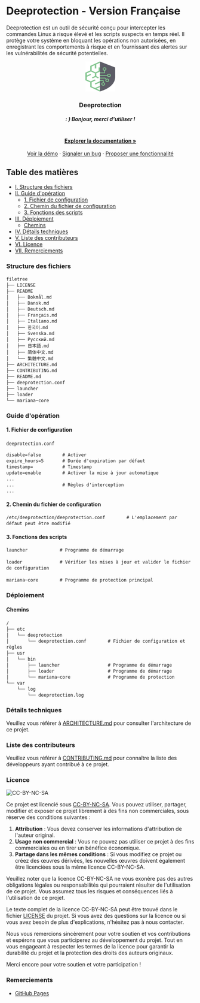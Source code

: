 # Deeprotection - Version Française

Deeprotection est un outil de sécurité conçu pour intercepter les commandes Linux à risque élevé et les scripts suspects en temps réel. Il protège votre système en bloquant les opérations non autorisées, en enregistrant les comportements à risque et en fournissant des alertes sur les vulnérabilités de sécurité potentielles.

<p align="center">
  <a href="https://github.com/Geekstrange/Deeprotection">
    <img src="https://github.com/Geekstrange/Deeprotection/blob/main/images/logo.svg" alt="Logo" width="80" height="80">
  </a>
  <h3 align="center">Deeprotection</h3>
  <h5 align="center">: ) Bonjour, merci d'utiliser !</h5>
  <p align="center">
    <br />
    <a href="https://github.com/Geekstrange/Deeprotection"><strong>Explorer la documentation »</strong></a>
    <br />
    <br />
    <a href="https://github.com/Geekstrange/Deeprotection">Voir la démo</a>
    ·
    <a href="https://github.com/Geekstrange/Deeprotection/issues">Signaler un bug</a>
    ·
    <a href="https://github.com/Geekstrange/Deeprotection/issues">Proposer une fonctionnalité</a>
  </p>

## Table des matières

- [I. Structure des fichiers](#structure-des-fichiers)
- [II. Guide d'opération](#guide-dopération)
  - [1. Fichier de configuration](#1-fichier-de-configuration)
  - [2. Chemin du fichier de configuration](#2-chemin-du-fichier-de-configuration)
  - [3. Fonctions des scripts](#3-fonctions-des-scripts)
- [III. Déploiement](#déploiement)
  - [Chemins](#chemins)
- [IV. Détails techniques](#détails-techniques)
- [V. Liste des contributeurs](#liste-des-contributeurs)
- [VI. Licence](#licence)
- [VII. Remerciements](#remerciements)

### Structure des fichiers
```
filetree 
├── LICENSE
├── README
│   ├── Bokmål.md
│   ├── Dansk.md
│   ├── Deutsch.md
│   ├── Français.md
│   ├── Italiano.md
│   ├── 한국어.md
│   ├── Svenska.md
│   ├── Русский.md
│   ├── 日本語.md
│   ├── 简体中文.md
│   └── 繁體中文.md
├── ARCHITECTURE.md
├── CONTRIBUTING.md
├── README.md
├── deeprotection.conf
├── launcher
├── loader
└── mariana─core
```

### Guide d'opération

#### 1. Fichier de configuration

`deeprotection.conf`

```
disable=false        # Activer
expire_hours=5       # Durée d'expiration par défaut
timestamp=           # Timestamp
update=enable        # Activer la mise à jour automatique
...
...                  # Règles d'interception
...
```

#### 2. Chemin du fichier de configuration

```
/etc/deeprotection/deeprotection.conf        # L'emplacement par défaut peut être modifié
```

#### 3. Fonctions des scripts

```
launcher            # Programme de démarrage

loader              # Vérifier les mises à jour et valider le fichier de configuration

mariana─core        # Programme de protection principal
```

### Déploiement

#### Chemins

```
/
├── etc
│   └── deeprotection
│       └── deeprotection.conf        # Fichier de configuration et règles
├── usr
│   └── bin 
│       ├── launcher                  # Programme de démarrage
│       ├── loader                    # Programme de démarrage
│       └── mariana─core              # Programme de protection
└── var
    └── log
        └── deeprotection.log
```

### Détails techniques

Veuillez vous référer à [ARCHITECTURE.md](https://github.com/Geekstrange/Deeprotection/ARCHITECTURE.md) pour consulter l'architecture de ce projet.

### Liste des contributeurs

Veuillez vous référer à [CONTRIBUTING.md](https://github.com/Geekstrange/Deeprotection/CONTRIBUTING.md) pour connaître la liste des développeurs ayant contribué à ce projet.

### Licence

![CC-BY-NC-SA](https://mirrors.creativecommons.org/presskit/buttons/88x31/svg/by-nc-sa.svg)

Ce projet est licencié sous [CC-BY-NC-SA](https://creativecommons.org/licenses/by-nc-sa/4.0/). Vous pouvez utiliser, partager, modifier et exposer ce projet librement à des fins non commerciales, sous réserve des conditions suivantes :

1. **Attribution** : Vous devez conserver les informations d'attribution de l'auteur original.
2. **Usage non commercial** : Vous ne pouvez pas utiliser ce projet à des fins commerciales ou en tirer un bénéfice économique.
3. **Partage dans les mêmes conditions** : Si vous modifiez ce projet ou créez des œuvres dérivées, les nouvelles œuvres doivent également être licenciées sous la même licence CC-BY-NC-SA.

Veuillez noter que la licence CC-BY-NC-SA ne vous exonère pas des autres obligations légales ou responsabilités qui pourraient résulter de l'utilisation de ce projet. Vous assumez tous les risques et conséquences liés à l'utilisation de ce projet.

Le texte complet de la licence CC-BY-NC-SA peut être trouvé dans le fichier [LICENSE](https://github.com/Geekstrange/Deeprotection/LICENSE) du projet. Si vous avez des questions sur la licence ou si vous avez besoin de plus d'explications, n'hésitez pas à nous contacter.

Nous vous remercions sincèrement pour votre soutien et vos contributions et espérons que vous participerez au développement du projet. Tout en vous engageant à respecter les termes de la licence pour garantir la durabilité du projet et la protection des droits des auteurs originaux.

Merci encore pour votre soutien et votre participation !

### Remerciements

- [GitHub Pages](https://pages.github.com)
